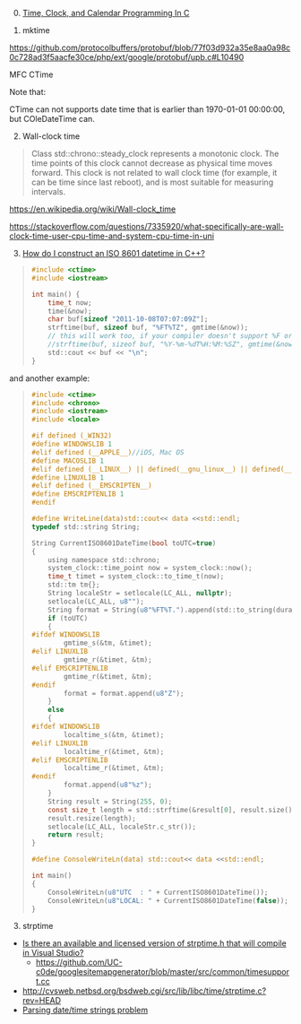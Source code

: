 0. [Time, Clock, and Calendar Programming In C](http://www.catb.org/esr/time-programming/)

1. mktime

https://github.com/protocolbuffers/protobuf/blob/77f03d932a35e8aa0a98c0c728ad3f5aacfe30ce/php/ext/google/protobuf/upb.c#L10490

MFC CTime

Note that:

CTime can not supports date time that is earlier than 1970-01-01 00:00:00, but COleDateTime can. 

2. Wall-clock time

>Class std::chrono::steady_clock represents a monotonic clock. The time points of this clock cannot decrease as physical time moves forward. This clock is not related to wall clock time (for example, it can be time since last reboot), and is most suitable for measuring intervals.

https://en.wikipedia.org/wiki/Wall-clock_time

https://stackoverflow.com/questions/7335920/what-specifically-are-wall-clock-time-user-cpu-time-and-system-cpu-time-in-uni

3. [How do I construct an ISO 8601 datetime in C++?](https://stackoverflow.com/questions/9527960/how-do-i-construct-an-iso-8601-datetime-in-c)

> ```c
> #include <ctime>
> #include <iostream>
> 
> int main() {
>     time_t now;
>     time(&now);
>     char buf[sizeof "2011-10-08T07:07:09Z"];
>     strftime(buf, sizeof buf, "%FT%TZ", gmtime(&now));
>     // this will work too, if your compiler doesn't support %F or %T:
>     //strftime(buf, sizeof buf, "%Y-%m-%dT%H:%M:%SZ", gmtime(&now));
>     std::cout << buf << "\n";
> }
> ```

and another example:

> ```c
> #include <ctime>
> #include <chrono>
> #include <iostream> 
> #include <locale>  
> 
> #if defined (_WIN32) 
> #define WINDOWSLIB 1
> #elif defined (__APPLE__)//iOS, Mac OS
> #define MACOSLIB 1
> #elif defined (__LINUX__) || defined(__gnu_linux__) || defined(__linux__) || defined(__linux) || defined(linux)//_Ubuntu - Fedora - Centos - RedHat
> #define LINUXLIB 1
> #elif defined (__EMSCRIPTEN__)
> #define EMSCRIPTENLIB 1
> #endif
> 
> #define WriteLine(data)std::cout<< data <<std::endl;
> typedef std::string String;
> 
> String CurrentISO8601DateTime(bool toUTC=true)
> {
>     using namespace std::chrono;
>     system_clock::time_point now = system_clock::now();
>     time_t timet = system_clock::to_time_t(now);
>     std::tm tm{};
>     String localeStr = setlocale(LC_ALL, nullptr);
>     setlocale(LC_ALL, u8"");
>     String format = String(u8"%FT%T.").append(std::to_string(duration_cast<milliseconds>(now.time_since_epoch()).count() % static_cast<long long>(1000)));
>     if (toUTC)
>     {
> #ifdef WINDOWSLIB
>         gmtime_s(&tm, &timet);
> #elif LINUXLIB
>         gmtime_r(&timet, &tm);
> #elif EMSCRIPTENLIB
>         gmtime_r(&timet, &tm);
> #endif
>         format = format.append(u8"Z");
>     }
>     else
>     {
> #ifdef WINDOWSLIB
>         localtime_s(&tm, &timet);
> #elif LINUXLIB
>         localtime_r(&timet, &tm);
> #elif EMSCRIPTENLIB
>         localtime_r(&timet, &tm);
> #endif
>         format.append(u8"%z");
>     }
>     String result = String(255, 0);
>     const size_t length = std::strftime(&result[0], result.size(), format.c_str(), &tm);
>     result.resize(length);
>     setlocale(LC_ALL, localeStr.c_str());
>     return result;
> }
> 
> #define ConsoleWriteLn(data) std::cout<< data <<std::endl;
> 
> int main()
> {
>     ConsoleWriteLn(u8"UTC  : " + CurrentISO8601DateTime());
>     ConsoleWriteLn(u8"LOCAL: " + CurrentISO8601DateTime(false));
> }
> ```

3. strptime

- [Is there an available and licensed version of strptime.h that will compile in Visual Studio?](https://stackoverflow.com/questions/11688565/is-there-an-available-and-licensed-version-of-strptime-h-that-will-compile-in-vi)
  - https://github.com/UC-c0de/googlesitemapgenerator/blob/master/src/common/timesupport.cc
- http://cvsweb.netbsd.org/bsdweb.cgi/src/lib/libc/time/strptime.c?rev=HEAD
- [Parsing date/time strings problem](https://stackoverflow.com/questions/4325847/parsing-date-time-strings-problem)


